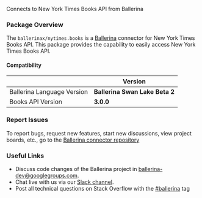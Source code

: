 Connects to New York Times Books API from Ballerina

### Package Overview
The `ballerinax/nytimes.books` is a [Ballerina](https://ballerina.io/) connector for New York Times Books API.
This package provides the capability to easily access New York Times Books API.

#### Compatibility
|                               | Version                         |
|-------------------------------|---------------------------------|
|  Ballerina Language Version   | **Ballerina Swan Lake Beta 2**  | 
|     Books API Version         | **3.0.0**                       |

### Report Issues
To report bugs, request new features, start new discussions, view project boards, etc., go to the [Ballerina connector repository](https://github.com/ballerina-platform/ballerinax-openapi-connectors)

### Useful Links
- Discuss code changes of the Ballerina project in [ballerina-dev@googlegroups.com](mailto:ballerina-dev@googlegroups.com).
- Chat live with us via our [Slack channel](https://ballerina.io/community/slack/).
- Post all technical questions on Stack Overflow with the [#ballerina](https://stackoverflow.com/questions/tagged/ballerina) tag
